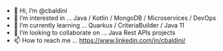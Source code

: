 - 👋 Hi, I’m @cbaldini
- 👀 I’m interested in ... Java / Kotlin / MongoDB / Microservices / DevOps
- 🌱 I’m currently learning ... Quarkus / CriteriaBuilder / Java 11
- 💞️ I’m looking to collaborate on ... Java Rest APIs projects
- 📫 How to reach me ... https://www.linkedin.com/in/cbaldini/

<!---
cbaldini/cbaldini is a ✨ special ✨ repository because its `README.md` (this file) appears on your GitHub profile.
You can click the Preview link to take a look at your changes.
--->

